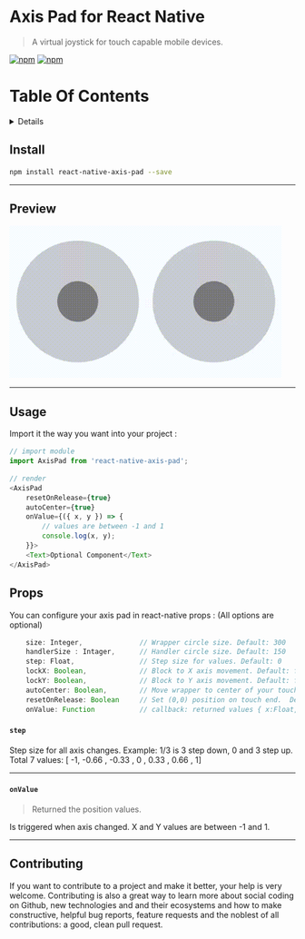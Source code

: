 # Axis Pad for React Native
> A virtual joystick for touch capable mobile devices.

[![npm](https://img.shields.io/npm/v/react-native-axis-pad.svg)](https://npmjs.org/package/nipplejs)
[![npm](https://img.shields.io/npm/dm/react-native-axis-pad.svg)](https://npmjs.org/package/react-native-axis-pad)

# Table Of Contents
<details>

<!-- toc -->

- [Install](#install)
- [Preview](#preview)
- [Usage](#usage)
- [Props](#props)
  * [`step`](#step)
  * [`onValue`](#onvalue)
  * [`step`](#step)
- [Contributing](#contributing)

<!-- tocstop -->
</details>

## Install

```bash
npm install react-native-axis-pad --save
```

----

## Preview

![React Native Axis Pad: Screen Preview](./assets/axis-pad-480-preview.gif)


----

## Usage

Import it the way you want into your project :

```javascript
// import module
import AxisPad from 'react-native-axis-pad';
```

```javascript
// render
<AxisPad
    resetOnRelease={true}
    autoCenter={true}
    onValue={({ x, y }) => {
        // values are between -1 and 1
        console.log(x, y);
    }}>
    <Text>Optional Component</Text>
</AxisPad>
```

## Props
You can configure your axis pad in react-native props :
(All options are optional)
```javascript
    size: Integer,              // Wrapper circle size. Default: 300
    handlerSize : Intager,      // Handler circle size. Default: 150
    step: Float,                // Step size for values. Default: 0
    lockX: Boolean,             // Block to X axis movement. Default: false
    lockY: Boolean,             // Block to Y axis movement. Default: false
    autoCenter: Boolean,        // Move wrapper to center of your touch area. Default: false 
    resetOnRelease: Boolean     // Set (0,0) position on touch end.  Default: false
    onValue: Function           // callback: returned values { x:Float, y:Float }
```

#### `step`
Step size for all axis changes. Example: 1/3 is 3 step down, 0 and 3 step up. 
Total 7 values: [ -1, -0.66 , -0.33 , 0 , 0.33 , 0.66 , 1]

----

#### `onValue`
> Returned the position values.

Is triggered when axis changed. X and Y values are between -1 and 1.

----

## Contributing
If you want to contribute to a project and make it better, your help is very welcome. Contributing is also a great way to learn more about social coding on Github, new technologies and and their ecosystems and how to make constructive, helpful bug reports, feature requests and the noblest of all contributions: a good, clean pull request.

